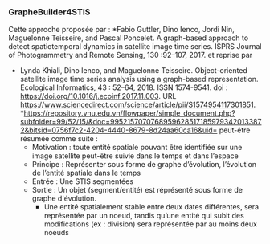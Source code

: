 ### GrapheBuilder4STIS

Cette approche proposée par : 
*Fabio Guttler, Dino Ienco, Jordi Nin, Maguelonne Teisseire, and Pascal Poncelet. A
graph-based approach to detect spatiotemporal dynamics in satellite image time series.
ISPRS Journal of Photogrammetry and Remote Sensing, 130 :92–107, 2017.
et reprise par 
* Lynda Khiali, Dino Ienco, and Maguelonne Teisseire. Object-oriented satellite image
time series analysis using a graph-based representation. Ecological Informatics, 43 :
52–64, 2018. ISSN 1574-9541. doi : https://doi.org/10.1016/j.ecoinf.2017.11.003. URL
https://www.sciencedirect.com/science/article/pii/S1574954117301851.
*https://repository.vnu.edu.vn/flowpaper/simple_document.php?subfolder=99/52/15/&doc=99521570707689596285171859793420133872&bitsid=0756f7c2-4204-4440-8679-8d24aa60ca16&uid= 
peut-être résumée comme suite :
  * Motivation : toute entité spatiale pouvant être identifiée sur une
image satellite peut-être suivie dans le temps et dans l’espace
  * Principe : Représenter sous forme de graphe d’évolution, l’évolution
de l’entité spatiale dans le temps
  * Entrée : Une STIS segmentées
  * Sortie : Un objet (segment/entité) est réprésenté sous forme de graphe d'évolution.
    * Une entité spatialement stable entre deux dates différentes,
sera représentée par un noeud, tandis qu’une entité qui subit des
modifications (ex : division) sera représentée par au moins deux
noeuds
